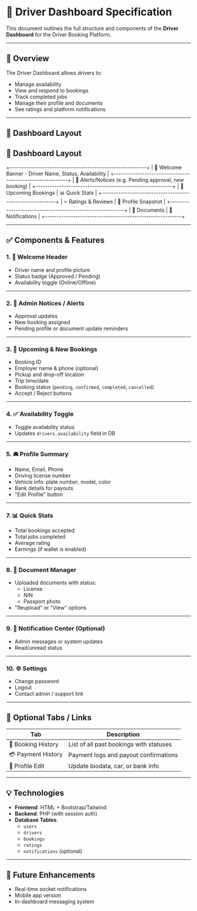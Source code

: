# 🚗 Driver Dashboard Specification

This document outlines the full structure and components of the **Driver Dashboard** for the Driver Booking Platform.

---

## 📌 Overview

The Driver Dashboard allows drivers to:
- Manage availability
- View and respond to bookings
- Track completed jobs
- Manage their profile and documents
- See ratings and platform notifications

---

## 🧱 Dashboard Layout

## 🧱 Dashboard Layout

+----------------------------------------------------------+
| 👋 Welcome Banner - Driver Name, Status, Availability |
+----------------------------------------------------------+
| 📢 Alerts/Notices (e.g. Pending approval, new booking) |
+----------------------------------------------------------+
| 📅 Upcoming Bookings | 📊 Quick Stats |
+----------------------------------------------------------+
| ⭐ Ratings & Reviews | 👤 Profile Snapshot |
+----------------------------------------------------------+
| 📁 Documents | 📲 Notifications | 
+----------------------------------------------------------+



---

## ✅ Components & Features

### 1. 👋 Welcome Header
- Driver name and profile picture
- Status badge (Approved / Pending)
- Availability toggle (Online/Offline)

---

### 2. 📢 Admin Notices / Alerts
- Approval updates
- New booking assigned
- Pending profile or document update reminders

---

### 3. 📅 Upcoming & New Bookings
- Booking ID
- Employer name & phone (optional)
- Pickup and drop-off location
- Trip time/date
- Booking status (`pending`, `confirmed`, `completed`, `cancelled`)
- Accept / Reject buttons

---

### 4. ✅ Availability Toggle
- Toggle availability status
- Updates `drivers.availability` field in DB

---

### 5. 🚘 Profile Summary
- Name, Email, Phone
- Driving license number
- Vehicle info: plate number, model, color
- Bank details for payouts
- "Edit Profile" button

---

### 7. 📊 Quick Stats
- Total bookings accepted
- Total jobs completed
- Average rating
- Earnings (if wallet is enabled)

---

### 8. 📁 Document Manager
- Uploaded documents with status:
  - License
  - NIN
  - Passport photo
- "Reupload" or "View" options

---

### 9. 📲 Notification Center (Optional)
- Admin messages or system updates
- Read/unread status

---

### 10. ⚙️ Settings
- Change password
- Logout
- Contact admin / support link

---

## 📂 Optional Tabs / Links

| Tab | Description |
|-----|-------------|
| 📜 Booking History | List of all past bookings with statuses |
| 💳 Payment History | Payment logs and payout confirmations |
| 🧾 Profile Edit | Update biodata, car, or bank info |

---

## 💡 Technologies

- **Frontend**: HTML + Bootstrap/Tailwind
- **Backend**: PHP (with session auth)
- **Database Tables**:
  - `users`
  - `drivers`
  - `bookings`
  - `ratings`
  - `notifications` (optional)

---

## 📎 Future Enhancements
- Real-time socket notifications
- Mobile app version
- In-dashboard messaging system

